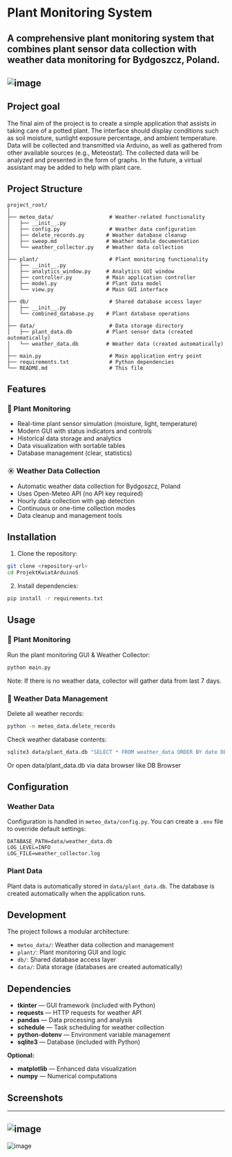 # Plant Monitoring System

A comprehensive plant monitoring system that combines plant sensor data collection with weather data monitoring for Bydgoszcz, Poland.
---
![image](https://github.com/user-attachments/assets/1646f752-af92-45c9-b683-522f2a6fd44c)
---

## Project goal

The final aim of the project is to create a simple application that assists in taking care of a potted plant. The interface should display conditions such as soil moisture, sunlight exposure percentage, and ambient temperature. Data will be collected and transmitted via Arduino, as well as gathered from other available sources (e.g., Meteostat). The collected data will be analyzed and presented in the form of graphs. In the future, a virtual assistant may be added to help with plant care.

## Project Structure

```
project_root/
│
├── meteo_data/                  # Weather-related functionality
│   ├── __init__.py
│   ├── config.py                # Weather data configuration
│   ├── delete_records.py       # Weather database cleanup
│   ├── sweep.md                # Weather module documentation
│   └── weather_collector.py    # Weather data collection
│
├── plant/                       # Plant monitoring functionality
│   ├── __init__.py
│   ├── analytics_window.py     # Analytics GUI window
│   ├── controller.py           # Main application controller
│   ├── model.py                # Plant data model
│   └── view.py                 # Main GUI interface
│
├── db/                          # Shared database access layer
│   ├── __init__.py
│   └── combined_database.py    # Plant database operations
│
├── data/                        # Data storage directory
│   ├── plant_data.db           # Plant sensor data (created automatically)
│   └── weather_data.db         # Weather data (created automatically)
│
├── main.py                      # Main application entry point
├── requirements.txt             # Python dependencies
└── README.md                    # This file
```

## Features

### 🌱 Plant Monitoring

- Real-time plant sensor simulation (moisture, light, temperature)
- Modern GUI with status indicators and controls
- Historical data storage and analytics
- Data visualization with sortable tables
- Database management (clear, statistics)

### ☀️ Weather Data Collection

- Automatic weather data collection for Bydgoszcz, Poland
- Uses Open-Meteo API (no API key required)
- Hourly data collection with gap detection
- Continuous or one-time collection modes
- Data cleanup and management tools

## Installation

1. Clone the repository:

```bash
git clone <repository-url>
cd ProjektKwiatArduinoS
```

2. Install dependencies:

```bash
pip install -r requirements.txt
```

## Usage

### 🌿 Plant Monitoring

Run the plant monitoring GUI & Weather Collector:

```bash
python main.py
```

Note: If there is no weather data, collector will gather data from last 7 days.

### 🧹 Weather Data Management

Delete all weather records:

```bash
python -m meteo_data.delete_records
```

Check weather database contents:

```bash
sqlite3 data/plant_data.db "SELECT * FROM weather_data ORDER BY date DESC, time DESC LIMIT 10;"
```

Or open data/plant_data.db via data browser like DB Browser

## Configuration

### Weather Data

Configuration is handled in `meteo_data/config.py`. You can create a `.env` file to override default settings:

```env
DATABASE_PATH=data/weather_data.db
LOG_LEVEL=INFO
LOG_FILE=weather_collector.log
```

### Plant Data

Plant data is automatically stored in `data/plant_data.db`. The database is created automatically when the application runs.

## Development

The project follows a modular architecture:

- `meteo_data/`: Weather data collection and management
- `plant/`: Plant monitoring GUI and logic
- `db/`: Shared database access layer
- `data/`: Data storage (databases are created automatically)

## Dependencies

- **tkinter** — GUI framework (included with Python)
- **requests** — HTTP requests for weather API
- **pandas** — Data processing and analysis
- **schedule** — Task scheduling for weather collection
- **python-dotenv** — Environment variable management
- **sqlite3** — Database (included with Python)

**Optional:**

- **matplotlib** — Enhanced data visualization
- **numpy** — Numerical computations

## Screenshots
---
![image](https://github.com/user-attachments/assets/558882c1-84bd-46c8-894d-dd3faf4258de)
---
![image](https://github.com/user-attachments/assets/736d9c15-ad76-4e12-a96b-0db1104ba761)


